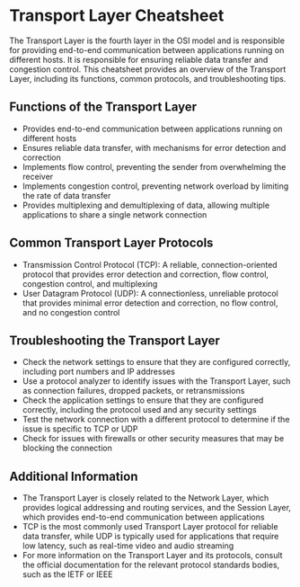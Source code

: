 # Transport Layer Cheatsheet

The Transport Layer is the fourth layer in the OSI model and is responsible for providing end-to-end communication between applications running on different hosts. It is responsible for ensuring reliable data transfer and congestion control. This cheatsheet provides an overview of the Transport Layer, including its functions, common protocols, and troubleshooting tips.

## Functions of the Transport Layer

- Provides end-to-end communication between applications running on different hosts
- Ensures reliable data transfer, with mechanisms for error detection and correction
- Implements flow control, preventing the sender from overwhelming the receiver
- Implements congestion control, preventing network overload by limiting the rate of data transfer
- Provides multiplexing and demultiplexing of data, allowing multiple applications to share a single network connection

## Common Transport Layer Protocols

- Transmission Control Protocol (TCP): A reliable, connection-oriented protocol that provides error detection and correction, flow control, congestion control, and multiplexing
- User Datagram Protocol (UDP): A connectionless, unreliable protocol that provides minimal error detection and correction, no flow control, and no congestion control

## Troubleshooting the Transport Layer

- Check the network settings to ensure that they are configured correctly, including port numbers and IP addresses
- Use a protocol analyzer to identify issues with the Transport Layer, such as connection failures, dropped packets, or retransmissions
- Check the application settings to ensure that they are configured correctly, including the protocol used and any security settings
- Test the network connection with a different protocol to determine if the issue is specific to TCP or UDP
- Check for issues with firewalls or other security measures that may be blocking the connection

## Additional Information

- The Transport Layer is closely related to the Network Layer, which provides logical addressing and routing services, and the Session Layer, which provides end-to-end communication between applications
- TCP is the most commonly used Transport Layer protocol for reliable data transfer, while UDP is typically used for applications that require low latency, such as real-time video and audio streaming
- For more information on the Transport Layer and its protocols, consult the official documentation for the relevant protocol standards bodies, such as the IETF or IEEE
